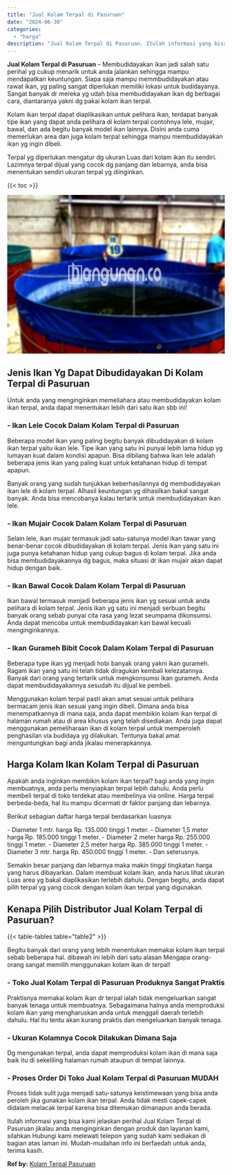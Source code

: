 ```yaml
---
title: "Jual Kolam Terpal di Pasuruan"
date: "2024-06-30"
categories: 
  - "harga"
description: "Jual Kolam Terpal di Pasuruan. Itulah informasi yang bisa kami jelaskan perihal Jual Kolam Terpal di Pasuruan jikalau anda menginginkan dengan produk dan lay..."
---
```


**Jual Kolam Terpal di Pasuruan** – Membudidayakan ikan jadi salah satu perihal yg cukup menarik untuk anda jalankan sehingga mampu mendapatkan keuntungan. Siapa saja mampu memmbudidayakan atau rawat ikan, yg paling sangat diperlukan memiliki lokasi untuk budidayanya. Sangat banyak dr mereka yg udah bisa membudidayakan ikan dg berbagai cara, diantaranya yakni dg pakai kolam ikan terpal.

Kolam ikan terpal dapat diaplikasikan untuk pelihara ikan, terdapat banyak tipe ikan yang dapat anda pelihara di kolam terpal contohnya lele, mujair, bawal, dan ada begitu banyak model ikan lainnya. Disini anda cuma memerlukan area dan juga kolam terpal sehingga mampu membudidayakan ikan yg ingin dibeli.

Terpal yg diperlukan mengatur dg ukuran Luas dari kolam ikan itu sendiri. Lazimnya terpal dijual yang cocok dg panjang dan lebarnya, anda bisa menentukan sendiri ukuran terpal yg diinginkan.

{{< toc >}}

![Jual Kolam Terpal di Pasuruan](/images/jual-kolam-terpal-31.png)

## Jenis Ikan Yg Dapat Dibudidayakan Di Kolam Terpal di Pasuruan

Untuk anda yang menginginkan memeliahara atau membudidayakan kolam ikan terpal, anda dapat menentukan lebih dari satu ikan sbb ini!

### \- Ikan Lele Cocok Dalam Kolam Terpal di Pasuruan

Beberapa model ikan yang paling begitu banyak dibudidayakan di kolam ikan terpal yaitu ikan lele. Tipe ikan yang satu ini punyai lebih lama hidup yg lumayan kuat dalam kondisi apapun. Bisa dibilang bahwa ikan lele adalah beberapa jenis ikan yang paling kuat untuk ketahanan hidup di tempat apapun.

Banyak orang yang sudah tunjukkan keberhasilannya dg membudidayakan ikan lele di kolam terpal. Alhasil keuntungan yg dihasilkan bakal sangat banyak. Anda bisa mencobanya kalau tertarik untuk membudidayakan ikan lele.

### \- Ikan Mujair Cocok Dalam Kolam Terpal di Pasuruan

Selain lele, ikan mujair termasuk jadi satu-satunya model ikan tawar yang benar-benar cocok dibudidayakan di kolam terpal. Jenis ikan yang satu ini juga punya ketahanan hidup yang cukup bagus di kolam terpal. Jika anda bisa membudidayakannya dg bagus, maka situasi dr ikan mujair akan dapat hidup dengan baik.

### \- Ikan Bawal Cocok Dalam Kolam Terpal di Pasuruan

Ikan bawal termasuk menjadi beberapa jenis ikan yg sesuai untuk anda pelihara di kolam terpal. Jenis ikan yg satu ini menjadi serbuan begitu banyak orang sebab punyai cita rasa yang lezat seumpama dikonsumsi. Anda dapat mencoba untuk membudidayakan kan bawal kecuali menginginkannya.

### \- Ikan Gurameh Bibit Cocok Dalam Kolam Terpal di Pasuruan

Beberapa type ikan yg menjadi hobi banyak orang yakni ikan gurameh. Ragam ikan yang satu ini telah tidak diragukan kembali kelezatannya. Banyak dari orang yang tertarik untuk mengkonsumsi ikan gurameh. Anda dapat membudidayakannya sesudah itu dijual ke pembeli.

Menggunakan kolam terpal pasti akan amat sesuai untuk pelihara bermacam jenis ikan sesuai yang ingin dibeli. Dimana anda bisa menempatkannya di mana saja, anda dapat membikin kolam ikan terpal di halaman rumah atau di area khusus yang telah disediakan. Anda juga dapat menggunakan pemeliharaan ikan di kolam terpal untuk memperoleh penghasilan via budidaya yg dilakukan. Tentunya bakal amat menguntungkan bagi anda jikalau menerapkannya.

## Harga Kolam Ikan Kolam Terpal di Pasuruan

Apakah anda inginkan membikin kolam ikan terpal? bagi anda yang ingin membuatnya, anda perlu menyiapkan terpal lebih dahulu. Anda perlu membeli terpal di toko terdekat atau membelinya via online. Harga terpal berbeda-beda, hal itu mampu dicermati dr faktor panjang dan lebarnya.

Berikut sebagian daftar harga terpal berdasarkan luasnya:

\- Diameter 1 mtr. harga Rp. 135.000 tinggi 1 meter. - Diameter 1,5 meter harga Rp. 185.000 tinggi 1 meter. - Diameter 2 meter harga Rp. 255.000 tinggi 1 meter. - Diameter 2,5 meter harga Rp. 385.000 tinggi 1 meter. - Diameter 3 mtr. harga Rp. 450.000 tinggi 1 meter. - Dan seterusnya.

Semakin besar panjang dan lebarnya maka makin tinggi tingkatan harga yang harus dibayarkan. Dalam membuat kolam ikan, anda harus lihat ukuran Luas area yg bakal diaplikasikan terlebih dahulu. Dengan begitu, anda dapat pilih terpal yg yang cocok dengan kolam ikan terpal yang digunakan.

## Kenapa Pilih Distributor Jual Kolam Terpal di Pasuruan?

{{< table-tables table="table2" >}}

Begitu banyak dari orang yang lebih menentukan memakai kolam ikan terpal sebab beberapa hal. dibawah ini lebih dari satu alasan Mengapa orang-orang sangat memilih menggunakan kolam ikan dr terpal!

### \- Toko Jual Kolam Terpal di Pasuruan Produknya Sangat Praktis

Praktisnya memakai kolam ikan dr terpal ialah tidak mengeluarkan sangat banyak tenaga untuk membuatnya. Sebagaimana halnya anda memproduksi kolam ikan yang mengharuskan anda untuk menggali daerah terlebih dahulu. Hal itu tentu akan kurang praktis dan mengeluarkan banyak tenaga.

### \- Ukuran Kolamnya Cocok Dilakukan Dimana Saja

Dg mengunakan terpal, anda dapat memproduksi kolam ikan di mana saja baik itu di sekeliling halaman rumah ataupun di tempat lainnya.

### \- Proses Order Di Toko Jual Kolam Terpal di Pasuruan MUDAH

Proses tidak sulit juga menjadi satu-satunya keistimewaan yang bisa anda peroleh jika gunakan kolam ikan terpal. Anda tidak mesti capek-capek didalam melacak terpal karena bisa ditemukan dimanapun anda berada.

Itulah informasi yang bisa kami jelaskan perihal Jual Kolam Terpal di Pasuruan jikalau anda menginginkan dengan produk dan layanan kami, silahkan Hubungi kami melewati telepon yang sudah kami sediakan di bagian atas laman ini. Mudah-mudahan info ini berfaedah untuk anda, terima kasih.

**Ref by:** [Kolam Terpal Pasuruan](https://id.wikipedia.org/wiki/Kolam)
